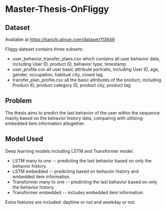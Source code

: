 # Master-Thesis-OnFliggy
## Dataset
Available at https://tianchi.aliyun.com/dataset/113649

Fliggy dataset contains three subsets: 
- user_behavior_transfer_plans.csv which contains all user behavior data, including User ID, product ID, behavior type, timestamp
- user_profile.csv all user basic attribute portraits, including User ID, age, gender, occupation, habitual city, crowd tag
- transfer_plan_profile.csv all the basic attributes of the product, including Product ID, product category ID, product city, product tag

## Problem
The thesis aims to predict the last behavior of the user within the sequence mainly based on the behavior history data, comparing with utilizing embedded item information altogether. 

## Model Used
Deep learning models including LSTM and Transformer model. 
- LSTM many to one -- predicting the last behavior based on only the behavior history.
- LSTM embedded -- predicting based on behavior history and embedded item information.
- Transformer many to one -- predicting the last behavior based on only the behavior history.
- Transformer embedded -- includes embedded item information. 

Extra features are included: daytime or not and weekday or not. 


